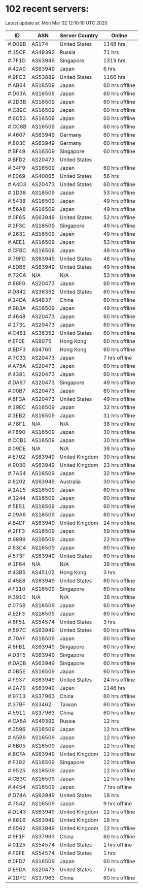 # 102 recent servers:

Latest update at: Mon Mar 02 12:10:10 UTC 2020

| ID | ASN | Server Country | Online |
| -- | --- | -------------- | ------ |
| #.D09B | AS174 | United States | 1148 hrs |
| #.15CF | AS49392 | Russia | 71 hrs |
| #.7F1D | AS63949 | Singapore | 1319 hrs |
| #.42A0 | AS63949 | Japan | 6 hrs |
| #.9FC3 | AS53889 | United States | 1166 hrs |
| #.AB64 | AS16509 | Japan | 60 hrs offline |
| #.D03A | AS16509 | Japan | 60 hrs offline |
| #.2D3B | AS16509 | Japan | 60 hrs offline |
| #.C89C | AS16509 | Japan | 60 hrs offline |
| #.6C53 | AS16509 | Japan | 60 hrs offline |
| #.CC8B | AS16509 | Japan | 60 hrs offline |
| #.4607 | AS63949 | Germany | 60 hrs offline |
| #.803E | AS63949 | Germany | 60 hrs offline |
| #.BF49 | AS16509 | Singapore | 60 hrs offline |
| #.BFD2 | AS20473 | United States | |
| #.34F9 | AS16509 | Japan | 60 hrs offline |
| #.E069 | AS40065 | United States | 56 hrs |
| #.A4D3 | AS20473 | United States | 60 hrs offline |
| #.1D38 | AS16509 | Japan | 53 hrs offline |
| #.5438 | AS16509 | Japan | 49 hrs offline |
| #.56A8 | AS16509 | Japan | 49 hrs offline |
| #.0F65 | AS63949 | United States | 52 hrs offline |
| #.2F3C | AS16509 | Singapore | 49 hrs offline |
| #.2631 | AS16509 | Japan | 49 hrs offline |
| #.AEE1 | AS16509 | Japan | 53 hrs offline |
| #.CFBC | AS16509 | Japan | 49 hrs offline |
| #.79FD | AS63949 | United States | 48 hrs offline |
| #.EDB6 | AS63949 | United States | 49 hrs offline |
| #.72CA | N/A | N/A | 53 hrs offline |
| #.88F0 | AS20473 | Japan | 60 hrs offline |
| #.D842 | AS36352 | United States | 60 hrs offline |
| #.14DA | AS4837 | China | 60 hrs offline |
| #.983A | AS16509 | Japan | 49 hrs offline |
| #.4648 | AS20473 | Japan | 60 hrs offline |
| #.1731 | AS20473 | Japan | 60 hrs offline |
| #.C481 | AS36352 | United States | 60 hrs offline |
| #.EF0E | AS8075 | Hong Kong | 60 hrs offline |
| #.BDF3 | AS4760 | Hong Kong | 60 hrs offline |
| #.7C33 | AS20473 | Japan | 7 hrs offline |
| #.A75A | AS20473 | Japan | 60 hrs offline |
| #.4381 | AS20473 | Japan | 60 hrs offline |
| #.DA97 | AS20473 | Singapore | 49 hrs offline |
| #.00B7 | AS20473 | Japan | 60 hrs offline |
| #.6F3A | AS20473 | United States | 49 hrs offline |
| #.19EC | AS16509 | Japan | 32 hrs offline |
| #.3EB2 | AS16509 | Japan | 31 hrs offline |
| #.78F1 | N/A | N/A | 38 hrs offline |
| #.F890 | AS16509 | Japan | 30 hrs offline |
| #.CCB1 | AS16509 | Japan | 30 hrs offline |
| #.09DE | N/A | N/A | 38 hrs offline |
| #.E702 | AS63949 | United Kingdom | 30 hrs offline |
| #.9030 | AS63949 | United Kingdom | 23 hrs offline |
| #.7A54 | AS16509 | Japan | 32 hrs offline |
| #.6202 | AS63949 | Australia | 30 hrs offline |
| #.1A15 | AS16509 | Japan | 60 hrs offline |
| #.1244 | AS16509 | Japan | 60 hrs offline |
| #.5E51 | AS16509 | Japan | 60 hrs offline |
| #.09A6 | AS16509 | Japan | 60 hrs offline |
| #.B4DF | AS63949 | United Kingdom | 24 hrs offline |
| #.2FF3 | AS16509 | Japan | 59 hrs offline |
| #.9896 | AS16509 | Japan | 22 hrs offline |
| #.63C4 | AS16509 | Japan | 60 hrs offline |
| #.573F | AS63949 | United States | 60 hrs offline |
| #.1F64 | N/A | N/A | 38 hrs offline |
| #.43B5 | AS45102 | Hong Kong | 3 hrs |
| #.45E8 | AS63949 | United States | 60 hrs offline |
| #.F110 | AS16509 | Singapore | 60 hrs offline |
| #.3910 | N/A | N/A | 38 hrs offline |
| #.075B | AS16509 | Japan | 60 hrs offline |
| #.E2F3 | AS16509 | Japan | 60 hrs offline |
| #.6F51 | AS54574 | United States | 3 hrs |
| #.597C | AS63949 | United States | 60 hrs offline |
| #.70AF | AS16509 | Japan | 60 hrs offline |
| #.8FB1 | AS63949 | Singapore | 60 hrs offline |
| #.D3F5 | AS63949 | Singapore | 60 hrs offline |
| #.DA0B | AS63949 | Singapore | 60 hrs offline |
| #.0B5E | AS16509 | Japan | 60 hrs offline |
| #.F937 | AS63949 | United States | 24 hrs offline |
| #.2A79 | AS63949 | Japan | 1148 hrs |
| #.9713 | AS37963 | China | 60 hrs offline |
| #.37BF | AS3462 | Taiwan | 60 hrs offline |
| #.5911 | AS37963 | China | 60 hrs offline |
| #.CA8A | AS49392 | Russia | 12 hrs |
| #.3596 | AS16509 | Japan | 12 hrs offline |
| #.A5B9 | AS16509 | Japan | 12 hrs offline |
| #.6B05 | AS16509 | Japan | 12 hrs offline |
| #.BCFA | AS63949 | United Kingdom | 12 hrs offline |
| #.F192 | AS16509 | Singapore | 12 hrs offline |
| #.9525 | AS16509 | Japan | 12 hrs offline |
| #.CB3C | AS16509 | Japan | 12 hrs offline |
| #.4454 | AS16509 | Japan | 7 hrs offline |
| #.D74A | AS63949 | United States | 18 hrs |
| #.7542 | AS16509 | Japan | 9 hrs offline |
| #.D143 | AS63949 | United Kingdom | 12 hrs offline |
| #.8616 | AS63949 | United Kingdom | 18 hrs |
| #.6562 | AS63949 | United Kingdom | 12 hrs offline |
| #.9F1F | AS37963 | China | 60 hrs offline |
| #.0125 | AS54574 | United States | 1 hrs offline |
| #.F9FE | AS54574 | United States | 1 hrs |
| #.0FD7 | AS16509 | Japan | 60 hrs offline |
| #.E9DA | AS20473 | United States | 7 hrs |
| #.1DFC | AS37963 | China | 60 hrs offline |

